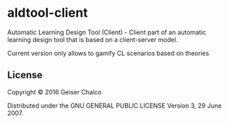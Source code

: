 # aldtool-client
Automatic Learning Design Tool (Client) - Client part of an automatic learning design tool that is based on a client-server model.

Current version only allows to gamify CL scenarios based on theories

## License

Copyright © 2016 Geiser Chalco

Distributed under the GNU GENERAL PUBLIC LICENSE Version 3, 29 June 2007.
